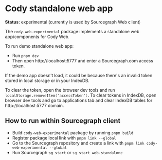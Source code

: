 # Cody standalone web app

**Status:** experimental (currently is used by Sourcegraph Web client)

The `cody-web-experimental` package implements a standalone web app/components for Cody Web.

To run demo standalone web app: 
- Run `pnpm dev` 
- Then open http://localhost:5777 and enter a Sourcegraph.com access token.

If the demo app doesn't load, it could be because there's an invalid token stored in local storage
or in your IndexDB.

To clear the token, open the browser dev tools and run `localStorage.removeItem('accessToken')`.
To clear tokens in IndexDB, open browser dev tools and go to applications tab and clear 
IndexDB tables for http://localhost:5777 domain.

## How to run within Sourcegraph client 

- Build `cody-web-experimental` package by running `pnpm build`
- Register package local link with `pnpm link --global`
- Go to the Sourcegraph repository and create a link with `pnpm link cody-web-experimental --global`
- Run Sourcegraph `sg start` or `sg start web-standalone`

